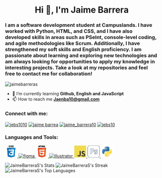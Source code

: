 <h1 align="center">Hi 👋, I'm Jaime Barrera</h1>
<h3>I am a software development student at Campuslands. I have worked with Python, HTML, and CSS, and I have also developed skills in areas such as PSeInt, console-level coding, and agile methodologies like Scrum. Additionally, I have strengthened my soft skills and English proficiency. I am passionate about learning and exploring new technologies and am always looking for opportunities to apply my knowledge in interesting projects. Take a look at my repositories and feel free to contact me for collaboration!</h3>

<p align="left"> <img src="https://komarev.com/ghpvc/?username=jaimebarreras&label=Profile%20views&color=0e75b6&style=flat" alt="jaimebarreras" /> </p>

- 🌱 I’m currently learning **Github, English and JavaScript**
- 📫 How to reach me **Jaenba10@gmail.com**

<h3 align="left">Connect with me:</h3>
<p align="left">
<a href="https://twitter.com/jebs1010" target="blank"><img align="center" src="https://raw.githubusercontent.com/rahuldkjain/github-profile-readme-generator/master/src/images/icons/Social/twitter.svg" alt="jebs1010" height="30" width="40" /></a>
<a href="https://fb.com/jaime barrea" target="blank"><img align="center" src="https://raw.githubusercontent.com/rahuldkjain/github-profile-readme-generator/master/src/images/icons/Social/facebook.svg" alt="jaime barrea" height="30" width="40" /></a>
<a href="https://instagram.com/jaime_barrera10" target="blank"><img align="center" src="https://raw.githubusercontent.com/rahuldkjain/github-profile-readme-generator/master/src/images/icons/Social/instagram.svg" alt="jaime_barrera10" height="30" width="40" /></a>
<a href="https://discord.gg/jebs10" target="blank"><img align="center" src="https://raw.githubusercontent.com/rahuldkjain/github-profile-readme-generator/master/src/images/icons/Social/discord.svg" alt="jebs10" height="30" width="40" /></a>
</p>

<h3 align="left">Languages and Tools:</h3>
<p align="left"> <a href="https://www.w3schools.com/css/" target="_blank" rel="noreferrer"> <img src="https://raw.githubusercontent.com/devicons/devicon/master/icons/css3/css3-original-wordmark.svg" alt="css3" width="40" height="40"/> </a> <a href="https://www.figma.com/" target="_blank" rel="noreferrer"> <img src="https://www.vectorlogo.zone/logos/figma/figma-icon.svg" alt="figma" width="40" height="40"/> </a> <a href="https://www.w3.org/html/" target="_blank" rel="noreferrer"> <img src="https://raw.githubusercontent.com/devicons/devicon/master/icons/html5/html5-original-wordmark.svg" alt="html5" width="40" height="40"/> </a> <a href="https://www.adobe.com/in/products/illustrator.html" target="_blank" rel="noreferrer"> <img src="https://www.vectorlogo.zone/logos/adobe_illustrator/adobe_illustrator-icon.svg" alt="illustrator" width="40" height="40"/> </a> <a href="https://developer.mozilla.org/en-US/docs/Web/JavaScript" target="_blank" rel="noreferrer"> <img src="https://raw.githubusercontent.com/devicons/devicon/master/icons/javascript/javascript-original.svg" alt="javascript" width="40" height="40"/> </a> <a href="https://www.photoshop.com/en" target="_blank" rel="noreferrer"> <img src="https://raw.githubusercontent.com/devicons/devicon/master/icons/photoshop/photoshop-line.svg" alt="photoshop" width="40" height="40"/> </a> <a href="https://www.python.org" target="_blank" rel="noreferrer"> <img src="https://raw.githubusercontent.com/devicons/devicon/master/icons/python/python-original.svg" alt="python" width="40" height="40"/> </a> </p>

![JaimeBarreraS's Stats](https://github-readme-stats.vercel.app/api?username=JaimeBarreraS&theme=radical&show_icons=true&hide_border=true&count_private=false)
![JaimeBarreraS's Streak](https://github-readme-streak-stats.herokuapp.com/?user=JaimeBarreraS&theme=radical&hide_border=true)
![JaimeBarreraS's Top Languages](https://github-readme-stats.vercel.app/api/top-langs/?username=JaimeBarreraS&theme=radical&show_icons=true&hide_border=true&layout=compact)
